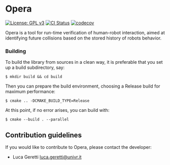 

# Opera

[![License: GPL v3](https://img.shields.io/badge/License-GPL%20v3-blue.svg)](https://www.gnu.org/licenses/gpl-3.0) [![CI Status](https://github.com/ariadne-cps/opera/workflows/CI/badge.svg)](https://github.com/ariadne-cps/opera/actions/workflows/ci.yml) [![codecov](https://codecov.io/gh/ariadne-cps/opera/branch/main/graph/badge.svg)](https://codecov.io/gh/ariadne-cps/opera)

Opera is a tool for run-time verification of human-robot interaction, aimed at identifying future collisions based on the stored history of robots behavior.

### Building

To build the library from sources in a clean way, it is preferable that you set up a build subdirectory, say:

```
$ mkdir build && cd build
```

Then you can prepare the build environment, choosing a Release build for maximum performance:

```
$ cmake .. -DCMAKE_BUILD_TYPE=Release
```

At this point, if no error arises, you can build with:

```
$ cmake --build . --parallel
```

## Contribution guidelines ##

If you would like to contribute to Opera, please contact the developer: 

* Luca Geretti <luca.geretti@univr.it>
